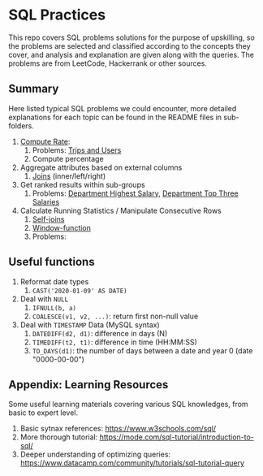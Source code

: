 # SQL Practices

This repo covers SQL problems solutions for the purpose of upskilling, so the problems are selected and classified according to the concepts they cover, and analysis and explanation are given along with the queries. The problems are from LeetCode, Hackerrank or other sources. 

## Summary

Here listed typical SQL problems we could encounter, more detailed explanations for each topic can be found in the README files in sub-folders. 

1. [Compute Rate](https://github.com/yangmexi/practice-sql/blob/master/LeetCode/compute-rate/):
   1. Problems: [Trips and Users](https://github.com/yangmexi/practice-sql/blob/master/LeetCode/hard-problems/leetcode262.sql)
   2. Compute percentage
2. Aggregate attributes based on external columns
   1. [Joins](https://github.com/yangmexi/practice-sql/tree/master/LeetCode/joins) (inner/left/right)
3. Get ranked results within sub-groups
   1. Problems: [Department Highest Salary](https://leetcode.com/problems/department-highest-salary/), [Department Top Three Salaries](https://github.com/yangmexi/practice-sql/blob/master/LeetCode/hard-problems/leetcode185.sql)
4. Calculate Running Statistics / Manipulate Consecutive Rows
   1. [Self-joins](https://github.com/yangmexi/practice-sql/tree/master/LeetCode/self-join)
   2. [Window-function](https://github.com/yangmexi/practice-sql/tree/master/LeetCode/window-function)
   3. Problems: 

## Useful functions

1. Reformat date types
   1. `CAST('2020-01-09' AS DATE)`
2. Deal with `NULL`
   1. `IFNULL(b, a)`
   2. `COALESCE(v1, v2, ...)`: return first non-null value
3. Deal with `TIMESTAMP` Data (MySQL syntax)
   1. `DATEDIFF(d2, d1)`: difference in days (N)
   2. `TIMEDIFF(t2, t1)`: difference in time (HH:MM:SS)
   3. `TO_DAYS(d1)`: the number of days between a date and year 0 (date "0000-00-00")

## Appendix: Learning Resources

Some useful learning materials covering various SQL knowledges, from basic to expert level. 

1. Basic sytnax references: https://www.w3schools.com/sql/
2. More thorough tutorial: https://mode.com/sql-tutorial/introduction-to-sql/
3. Deeper understanding of optimizing queries: https://www.datacamp.com/community/tutorials/sql-tutorial-query

